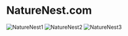 # NatureNest.com
![NatureNest1](https://github.com/mahesh0702/NatureNest/assets/97695969/8dcfe1cf-6e3a-4034-8195-190ed2cd4186)
![NatureNest2](https://github.com/mahesh0702/NatureNest/assets/97695969/a73aad37-b052-4658-a610-039753b22841)
![NatureNest3](https://github.com/mahesh0702/NatureNest/assets/97695969/b07a7102-0cf2-4982-802c-e81248b5a852)
